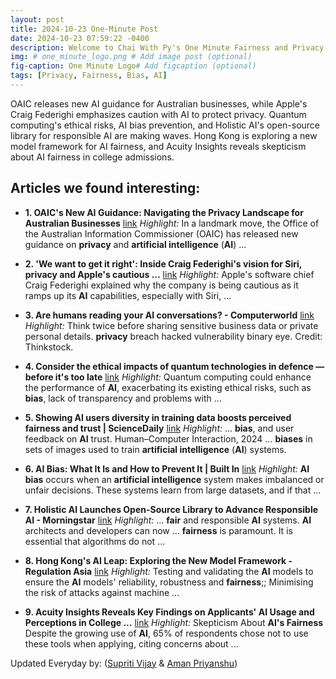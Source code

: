 ```yaml
---
layout: post
title: 2024-10-23 One-Minute Post
date: 2024-10-23 07:59:22 -0400
description: Welcome to Chai With Py's One Minute Fairness and Privacy, which aims to provide you the current happenings in the world of Fairness, Privacy, and AI.
img: # one_minute_logo.png # Add image post (optional)
fig-caption: One Minute Logo# Add figcaption (optional)
tags: [Privacy, Fairness, Bias, AI]
---
```


OAIC releases new AI guidance for Australian businesses, while Apple's Craig Federighi emphasizes caution with AI to protect privacy. Quantum computing's ethical risks, AI bias prevention, and Holistic AI's open-source library for responsible AI are making waves. Hong Kong is exploring a new model framework for AI fairness, and Acuity Insights reveals skepticism about AI fairness in college admissions.

## Articles we found interesting:

- **1. OAIC&#39;s New <b>AI</b> Guidance: Navigating the <b>Privacy</b> Landscape for Australian Businesses** [link](https://www.herbertsmithfreehills.com/insights/2024-10/oaic-new-ai-guidance-navigating-the-privacy-landscape-for-australian-businesses)
_Highlight:_ In a landmark move, the Office of the Australian Information Commissioner (OAIC) has released new guidance on <b>privacy</b> and <b>artificial intelligence</b> (<b>AI</b>)&nbsp;...

- **2. &#39;We want to get it right&#39;: Inside Craig Federighi&#39;s vision for Siri, <b>privacy</b> and Apple&#39;s cautious ...** [link](https://www.businesstoday.in/technology/news/story/we-want-to-get-it-right-inside-craig-federighis-vision-for-siri-privacy-and-apples-cautious-leap-into-ai-451221-2024-10-23)
_Highlight:_ Apple&#39;s software chief Craig Federighi explained why the company is being cautious as it ramps up its <b>AI</b> capabilities, especially with Siri,&nbsp;...

- **3. Are humans reading your <b>AI</b> conversations? - Computerworld** [link](https://www.computerworld.com/article/3574984/are-humans-reading-your-ai-conversations.html)
_Highlight:_ Think twice before sharing sensitive business data or private personal details. <b>privacy</b> breach hacked vulnerability binary eye. Credit: Thinkstock.

- **4. Consider the ethical impacts of quantum technologies in defence — before it&#39;s too late** [link](https://www.nature.com/articles/d41586-024-03376-4)
_Highlight:_ Quantum computing could enhance the performance of <b>AI</b>, exacerbating its existing ethical risks, such as <b>bias</b>, lack of transparency and problems with&nbsp;...

- **5. Showing <b>AI</b> users diversity in training data boosts perceived fairness and trust | ScienceDaily** [link](https://www.sciencedaily.com/releases/2024/10/241022104448.htm)
_Highlight:_ ... <b>bias</b>, and user feedback on <b>AI</b> trust. Human–Computer Interaction, 2024 ... <b>biases</b> in sets of images used to train <b>artificial intelligence</b> (<b>AI</b>) systems.

- **6. <b>AI Bias</b>: What It Is and How to Prevent It | Built In** [link](https://builtin.com/artificial-intelligence/ai-bias)
_Highlight:_ <b>AI bias</b> occurs when an <b>artificial intelligence</b> system makes imbalanced or unfair decisions. These systems learn from large datasets, and if that&nbsp;...

- **7. Holistic <b>AI</b> Launches Open-Source Library to Advance Responsible <b>AI</b> - Morningstar** [link](https://www.morningstar.com/news/business-wire/20241022936311/holistic-ai-launches-open-source-library-to-advance-responsible-ai)
_Highlight:_ ... <b>fair</b> and responsible <b>AI</b> systems. <b>AI</b> architects and developers can now ... <b>fairness</b> is paramount. It is essential that algorithms do not&nbsp;...

- **8. Hong Kong&#39;s <b>AI</b> Leap: Exploring the New Model Framework - Regulation Asia** [link](https://www.regulationasia.com/hong-kongs-ai-leap-exploring-the-new-model-framework/)
_Highlight:_ Testing and validating the <b>AI</b> models to ensure the <b>AI</b> models&#39; reliability, robustness and <b>fairness</b>;; Minimising the risk of attacks against machine&nbsp;...

- **9. Acuity Insights Reveals Key Findings on Applicants&#39; <b>AI</b> Usage and Perceptions in College ...** [link](https://www.morningstar.com/news/globe-newswire/9259336/acuity-insights-reveals-key-findings-on-applicants-ai-usage-and-perceptions-in-college-admissions)
_Highlight:_ Skepticism About <b>AI&#39;s Fairness</b> Despite the growing use of <b>AI</b>, 65% of respondents chose not to use these tools when applying, citing concerns about&nbsp;...


Updated Everyday by: (<a href="https://supritivijay.github.io/">Supriti Vijay</a> & <a href="https://amanpriyanshu.github.io/">Aman Priyanshu</a>)
